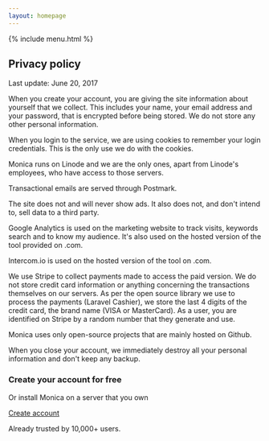 ```yaml
---
layout: homepage
---
```


<div class="privacy">
  <main class="fix-blue">
    <div class="pt-3 pt-sm-3">
      {% include menu.html %}
    </div>
  </main>

  <div class="privacy-image mb-5">
  </div>

  <div class="container">
    <div class="row">
      <div class="col">
        <h2 class="text-center">Privacy policy</h2>
        <p class="last-update mb-5 text-center">Last update: June 20, 2017</p>
        <div class="text mb-5">
          <p>When you create your account, you are giving the site information about yourself that we collect. This includes your name, your email address and your password, that is encrypted before being stored. We do not store any other personal information.</p>
          <p>When you login to the service, we are using cookies to remember your login credentials. This is the only use we do with the cookies.</p>
          <p>Monica runs on Linode and we are the only ones, apart from Linode's employees, who have access to those servers.</p>
          <p>Transactional emails are served through Postmark.</p>
          <p>The site does not and will never show ads. It also does not, and don't intend to, sell data to a third party.</p>
          <p>Google Analytics is used on the marketing website to track visits, keywords search and to know my audience. It's also used on the hosted version of the tool provided on .com.</p>
          <p>Intercom.io is used on the hosted version of the tool on .com.</p>
          <p>We use Stripe to collect payments made to access the paid version. We do not store credit card information or anything concerning the transactions themselves on our servers. As per the open source library we use to process the payments (Laravel Cashier), we store the last 4 digits of the credit card, the brand name (VISA or MasterCard). As a user, you are identified on Stripe by a random number that they generate and use.</p>
          <p>Monica uses only open-source projects that are mainly hosted on Github.</p>
          <p>When you close your account, we immediately destroy all your personal information and don't keep any backup.</p>
        </div>
      </div>
    </div>
    <div class="row">
      <div class="col bio">
        <h3 class="text-center font-weight-normal">Create your account for free</h3>
        <p class="text-center mb-4">Or install Monica on a server that you own</p>
        <div class="text-center mb-3">
          <a href="https://app.monicahq.com/register" class="btn btn-primary px-4 py-3">Create account</a>
        </div>
        <p class="text-center font-weight-light mb-5">Already trusted by 10,000+ users.</p>
      </div>
    </div>
  </div>
</div>
